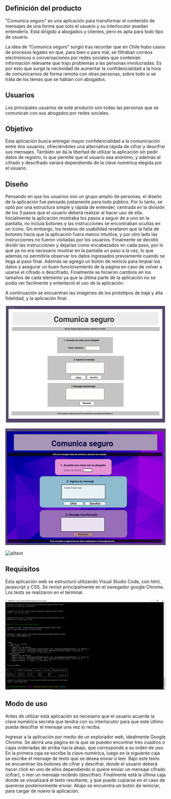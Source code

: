 
## Definición del producto
"Comunica seguro" es una aplicación para transformar el contenido de mensajes de una forma que solo el usuario y su interlocutor puedan entenderlo. Está dirigido a abogados y clientes, pero es apta para todo tipo de usuario.

La idea de “Comunica seguro” surgió tras recordar que en Chile hubo casos de procesos legales en que, para bien o para mal, se filtraban correos electrónicos o conversaciones por redes sociales que contenían información relevante que trajo problemas a las personas involucradas. Es por esto que surge la necesidad de aumentar la confidencialidad a la hora de comunicarnos de forma remota con otras personas, sobre todo si se trata de los temas que se hablan con abogados.

## Usuarios
Los principales usuarios de este producto son todas las personas que se comunican con sus abogados por redes sociales.

## Objetivo
Esta aplicación busca entregar mayor confidencialidad a la comunicación entre dos usuarios, ofreciéndoles una alternativa rápida de cifrar y descifrar sus mensajes. También se da la libertad de utilizar la aplicación sin pedir datos de registro, lo que permite que el usuario sea anónimo, y además el cifrado y descifrado variará dependiendo de la clave numérica elegida por el usuario.

## Diseño
Pensando en que los usuarios son un grupo amplio de personas, el diseño de la aplicación fue pensado justamente para todo público. Por lo tanto, se optó por una estructura simple y rápida de entender, centrada en la división de los 3 pasos que el usuario deberá realizar al hacer uso de ella. 
Inicialmente la aplicación mostraba los pasos a seguir de a uno en la pantalla, no incluía botones y las instrucciones se encontraban ocultas en un ícono. Sin embargo, los testeos de usabilidad revelaron que la falta de botones hacía que la aplicación fuera menos intuitiva, y por otro lado las instrucciones no fueron visitadas por los usuarios. Finalmente se decidió dividir las instrucciones y dejarlas como encabezados en cada paso, por lo que ya no era necesario mostrar en la pantalla un paso a la vez, lo que además no permitiría observar los datos ingresados previamente cuando se llega al paso final. 
Además se agregó un botón de reinicio para limpiar los datos y asegurar un buen funcionamiento de la página en caso de volver a usarse el cifrado o descifrado.
Finalmente se hicieron cambios en los tamaños de cada elemento ya que la última parte de la aplicación no se podía ver facilmente y enlenteció el uso de la aplicación. 

A continuación se encuentran las imágenes de los prototipos de baja y alta fidelidad, y la aplicación final.

![alltext](images/prototipo.png)

![alltext](images/prototipoAltaFidelidad.png)

![alltext](images/aplicaciónFinal.png)


## Requisitos
Esta aplicación web se estructuró utilizando Visual Studio Code, con html, javascript y CSS. Se revisó principalmente en el navegador google Chrome.
Los tests se realizaron en el terminal.

![alltext](images/test.png)

## Modo de uso
Antes de utilizar esta aplicación es necesario que el usuario acuerde la clave numérica secreta que tendrá con su interlocutor para que este último pueda descifrar el mensaje una vez lo reciba. 

Ingresar a la aplicación por medio de un explorador web, idealmente Google Chrome. Se abrirá una página en la que se pueden encontrar tres cuadros o cajas ordenadas de arriba hacia abajo, que corresponde a su orden de uso. En la primera caja se escribe la clave numérica, luego en la siguiente caja se escribe el mensaje de texto que se desea enviar o leer. Bajo este texto se encuentran los botones de cifrar y descifrar, donde el usuario deberá hacer click en uno de ellos dependiendo si quiere enviar un mensaje cifrado (cifrar), o leer un mensaje recibido (descifrar). Finalmente está la última caja donde se visualizará el texto resultante, y que puede copiarse en el caso de quererse posteriormente enviar. Abajo se encuentra un botón de reiniciar, para cargar de nuevo la aplicación.






